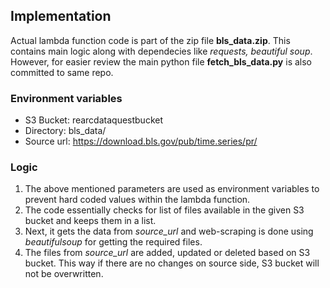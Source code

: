 ## Implementation
Actual lambda function code is part of the zip file **bls_data.zip**. This contains main logic along with dependecies like *requests, beautiful soup*. However, for easier review the main python file **fetch_bls_data.py** is also committed to same repo.
### Environment variables
- S3 Bucket: rearcdataquestbucket
- Directory: bls_data/
- Source url: https://download.bls.gov/pub/time.series/pr/

### Logic

1. The above mentioned parameters are used as environment variables to prevent hard coded values within the lambda function.
2. The code essentially checks for list of files available in the given S3 bucket and keeps them in a list.
3. Next, it gets the data from *source_url* and web-scraping is done using *beautifulsoup* for getting the required files.
4. The files from *source_url* are added, updated or deleted based on S3 bucket. This way if there are no changes on source side, S3 bucket will not be overwritten.
 



